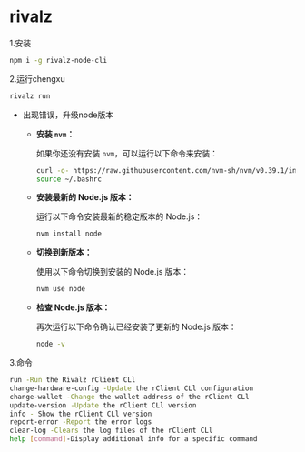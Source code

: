 # rivalz

1.安装

```bash
npm i -g rivalz-node-cli
```

2.运行chengxu

```bash
rivalz run
```

- 出现错误，升级node版本
    - **安装 `nvm`：**
        
        如果你还没有安装 `nvm`，可以运行以下命令来安装：
        
        ```bash
        curl -o- https://raw.githubusercontent.com/nvm-sh/nvm/v0.39.1/install.sh | bash
        source ~/.bashrc
        ```
        
    - **安装最新的 Node.js 版本：**
        
        运行以下命令安装最新的稳定版本的 Node.js：
        
        ```bash
        nvm install node
        ```
        
    - **切换到新版本：**
        
        使用以下命令切换到安装的 Node.js 版本：
        
        ```bash
        nvm use node
        ```
        
    - **检查 Node.js 版本：**
        
        再次运行以下命令确认已经安装了更新的 Node.js 版本：
        
        ```bash
        node -v
        ```
        

3.命令

```bash
run -Run the Rivalz rClient CLl
change-hardware-config -Update the rClient CLl configuration
change-wallet -Change the wallet address of the rClient CLl
update-version -Update the rClient CLl version
info - Show the rClient CLl version
report-error -Report the error logs
clear-log -Clears the log files of the rClient CLl
help [command]-Display additional info for a specific command
```




